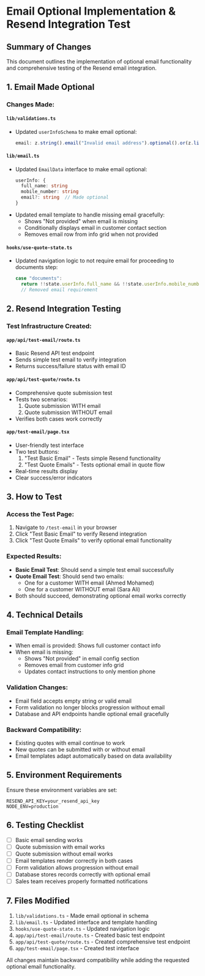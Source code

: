 # Email Optional Implementation & Resend Integration Test

## Summary of Changes

This document outlines the implementation of optional email functionality and comprehensive testing of the Resend email integration.

## 1. Email Made Optional

### Changes Made:

#### `lib/validations.ts`
- Updated `userInfoSchema` to make email optional:
  ```typescript
  email: z.string().email("Invalid email address").optional().or(z.literal(""))
  ```

#### `lib/email.ts`
- Updated `EmailData` interface to make email optional:
  ```typescript
  userInfo: {
    full_name: string
    mobile_number: string
    email?: string  // Made optional
  }
  ```
- Updated email template to handle missing email gracefully:
  - Shows "Not provided" when email is missing
  - Conditionally displays email in customer contact section
  - Removes email row from info grid when not provided

#### `hooks/use-quote-state.ts`
- Updated navigation logic to not require email for proceeding to documents step:
  ```typescript
  case "documents":
    return !!state.userInfo.full_name && !!state.userInfo.mobile_number
    // Removed email requirement
  ```

## 2. Resend Integration Testing

### Test Infrastructure Created:

#### `app/api/test-email/route.ts`
- Basic Resend API test endpoint
- Sends simple test email to verify integration
- Returns success/failure status with email ID

#### `app/api/test-quote/route.ts`
- Comprehensive quote submission test
- Tests two scenarios:
  1. Quote submission WITH email
  2. Quote submission WITHOUT email
- Verifies both cases work correctly

#### `app/test-email/page.tsx`
- User-friendly test interface
- Two test buttons:
  1. "Test Basic Email" - Tests simple Resend functionality
  2. "Test Quote Emails" - Tests optional email in quote flow
- Real-time results display
- Clear success/error indicators

## 3. How to Test

### Access the Test Page:
1. Navigate to `/test-email` in your browser
2. Click "Test Basic Email" to verify Resend integration
3. Click "Test Quote Emails" to verify optional email functionality

### Expected Results:
- **Basic Email Test**: Should send a simple test email successfully
- **Quote Email Test**: Should send two emails:
  - One for a customer WITH email (Ahmed Mohamed)
  - One for a customer WITHOUT email (Sara Ali)
- Both should succeed, demonstrating optional email works correctly

## 4. Technical Details

### Email Template Handling:
- When email is provided: Shows full customer contact info
- When email is missing: 
  - Shows "Not provided" in email config section
  - Removes email from customer info grid
  - Updates contact instructions to only mention phone

### Validation Changes:
- Email field accepts empty string or valid email
- Form validation no longer blocks progression without email
- Database and API endpoints handle optional email gracefully

### Backward Compatibility:
- Existing quotes with email continue to work
- New quotes can be submitted with or without email
- Email templates adapt automatically based on data availability

## 5. Environment Requirements

Ensure these environment variables are set:
```
RESEND_API_KEY=your_resend_api_key
NODE_ENV=production
```

## 6. Testing Checklist

- [ ] Basic email sending works
- [ ] Quote submission with email works
- [ ] Quote submission without email works
- [ ] Email templates render correctly in both cases
- [ ] Form validation allows progression without email
- [ ] Database stores records correctly with optional email
- [ ] Sales team receives properly formatted notifications

## 7. Files Modified

1. `lib/validations.ts` - Made email optional in schema
2. `lib/email.ts` - Updated interface and template handling
3. `hooks/use-quote-state.ts` - Updated navigation logic
4. `app/api/test-email/route.ts` - Created basic test endpoint
5. `app/api/test-quote/route.ts` - Created comprehensive test endpoint
6. `app/test-email/page.tsx` - Created test interface

All changes maintain backward compatibility while adding the requested optional email functionality.